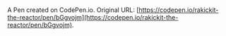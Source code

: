 # 

A Pen created on CodePen.io. Original URL: [https://codepen.io/rakickit-the-reactor/pen/bGgvojm](https://codepen.io/rakickit-the-reactor/pen/bGgvojm).


